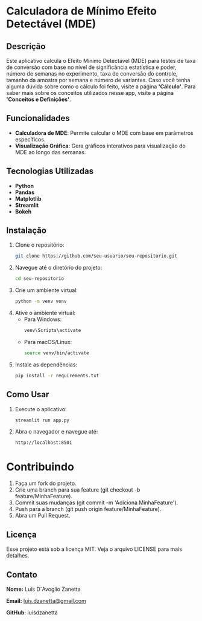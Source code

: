 # Calculadora de Mínimo Efeito Detectável (MDE)

## Descrição

Este aplicativo calcula o Efeito Mínimo Detectável (MDE) para testes de taxa de conversão com base no nível de significância estatística e poder, número de semanas no experimento, taxa de conversão do controle, tamanho da amostra por semana e número de variantes. Caso você tenha alguma dúvida sobre como o cálculo foi feito, visite a página **'Cálculo'**. Para saber mais sobre os conceitos utilizados nesse app, visite a página **'Conceitos e Definições'**.

## Funcionalidades

- **Calculadora de MDE**: Permite calcular o MDE com base em parâmetros específicos.
- **Visualização Gráfica**: Gera gráficos interativos para visualização do MDE ao longo das semanas.

## Tecnologias Utilizadas

- **Python**
- **Pandas**
- **Matplotlib**
- **Streamlit**
- **Bokeh**

## Instalação

1. Clone o repositório:
    ```bash
    git clone https://github.com/seu-usuario/seu-repositorio.git
    ```
2. Navegue até o diretório do projeto:
    ```bash
    cd seu-repositorio
    ```
3. Crie um ambiente virtual:
    ```bash
    python -m venv venv
    ```
4. Ative o ambiente virtual:
    - Para Windows:
        ```bash
        venv\Scripts\activate
        ```
    - Para macOS/Linux:
        ```bash
        source venv/bin/activate
        ```
5. Instale as dependências:
    ```bash
    pip install -r requirements.txt
    ```

## Como Usar

1. Execute o aplicativo:
    ```bash
    streamlit run app.py
    ```
2. Abra o navegador e navegue até:
    ```
    http://localhost:8501
    ```

# Contribuindo
1. Faça um fork do projeto.
2. Crie uma branch para sua feature (git checkout -b feature/MinhaFeature).
3. Commit suas mudanças (git commit -m 'Adiciona MinhaFeature').
4. Push para a branch (git push origin feature/MinhaFeature).
5. Abra um Pull Request.

## Licença
Esse projeto está sob a licença MIT. Veja o arquivo LICENSE para mais detalhes.

## Contato
**Nome:** Luís D`Avoglio Zanetta

**Email:** luis.dzanetta@gmail.com

**GitHub:** luisdzanetta
